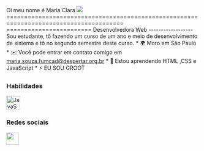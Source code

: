 Oi meu nome é Maria Clara ![](https://user-images.githubusercontent.com/18350557/176309783-0785949b-9127-417c-8b55-ab5a4333674e.gif) ======================================================================================= ======================== Desenvolvedora Web ------------------ Sou estudante, tô fazendo um curso de um ano e meio de desenvolvimento de sistema e tô no segundo semestre deste curso. * 🌍 Moro em São Paulo * ✉️ Você pode entrar em contato comigo em [maria.souza.fumcad@despertar.org.br](mailto:maria.souza.fumcad@despertar.org.br)[](mailto:maria.souza.fumcad@despertar.org.br) * 🧠 Estou aprendendo HTML ,CSS e JavaScript * ⚡ EU SOU GROOT

### Habilidades


<p align="left">
<a href="https://developer.mozilla.org/en-US/docs/Web/JavaScript" target="_blank" rel="noreferrer"><img src="https://raw.githubusercontent.com/danielcranney/readme-generator/main/public/icons/skills/javascript-colored.svg" width="36" height="36" alt="JavaScript" / ></a>
</p>


### Redes sociais

<p align="left"> <a href="https://www.github.com/mc1857951" target="_blank" rel="noreferrer"><img src="https://raw.githubusercontent.com/danielcranney/readme-generator/main/public/icons/socials/github-dark.svg" width="32" height="32" /></a></p>
